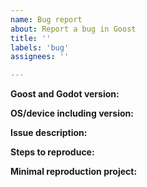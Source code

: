 ```yaml
---
name: Bug report
about: Report a bug in Goost
title: ''
labels: 'bug'
assignees: ''

---
```


**Goost and Godot version:**
<!-- Specify commit hash if using non-official build. -->


**OS/device including version:**
<!-- Specify GPU model, drivers, and the backend (GLES2, GLES3, Vulkan) if graphics-related. -->


**Issue description:**
<!-- What happened, and what was expected. -->


**Steps to reproduce:**


**Minimal reproduction project:**
<!-- A small Godot project which reproduces the issue. Drag and drop a zip archive to upload it. -->
